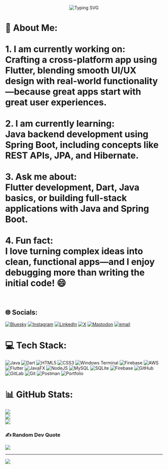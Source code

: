 <p align="center">
  <img src="https://readme-typing-svg.demolab.com?font=Fira+Code&weight=700&size=24&pause=1000&color=00F7FF&center=true&vCenter=true&width=435&lines=Hey+There!+I'm+Yashodip+Thakare;Flutter+%2B+Java+Developer;I+love+clean+UI+and+solid+logic;Always+learning+something+new!+🚀" alt="Typing SVG" />
</p>

# 💫 About Me: <br><br>1. **I am currently working on:**<br>   Crafting a cross-platform app using Flutter, blending smooth UI/UX design with real-world functionality—because great apps start with great user experiences.<br><br>2. **I am currently learning:**<br>   Java backend development using **Spring Boot**, including concepts like REST APIs, JPA, and Hibernate.<br><br>3. **Ask me about:**<br>   Flutter development, Dart, Java basics, or building full-stack applications with Java and Spring Boot.<br><br>4. **Fun fact:**<br>   I love turning complex ideas into clean, functional apps—and I enjoy debugging more than writing the initial code! 😄<br><br>

## 🌐 Socials:  
[![Bluesky](https://img.shields.io/badge/bluesky-0285FF?style=for-the-badge&logo=bluesky&logoColor=%23FFFFFF)](https://bsky.app/profile/ThakareYashodip) 
[![Instagram](https://img.shields.io/badge/Instagram-%23E4405F.svg?logo=Instagram&logoColor=white)](https://instagram.com/yashodipganu) 
[![LinkedIn](https://img.shields.io/badge/LinkedIn-%230077B5.svg?logo=linkedin&logoColor=white)](https://linkedin.com/in/YashodipThakare) 
[![X](https://img.shields.io/badge/X-black.svg?logo=X&logoColor=white)](https://x.com/yashodipganu) 
[![Mastodon](https://img.shields.io/badge/-MASTODON-%232B90D9?logo=mastodon&logoColor=white)](https://mastodon.social/@Yashodip%20Thakare) 
[![email](https://img.shields.io/badge/Email-D14836?logo=gmail&logoColor=white)](mailto:ganuthakare99@gmail.com)  

# 💻 Tech Stack:  
![Java](https://img.shields.io/badge/java-%23ED8B00.svg?style=for-the-badge&logo=openjdk&logoColor=white) 
![Dart](https://img.shields.io/badge/dart-%230175C2.svg?style=for-the-badge&logo=dart&logoColor=white) 
![HTML5](https://img.shields.io/badge/html5-%23E34F26.svg?style=for-the-badge&logo=html5&logoColor=white) 
![CSS3](https://img.shields.io/badge/css3-%231572B6.svg?style=for-the-badge&logo=css3&logoColor=white) 
![Windows Terminal](https://img.shields.io/badge/Windows%20Terminal-%234D4D4D.svg?style=for-the-badge&logo=windows-terminal&logoColor=white) 
![Firebase](https://img.shields.io/badge/firebase-%23039BE5.svg?style=for-the-badge&logo=firebase) 
![AWS](https://img.shields.io/badge/AWS-%23FF9900.svg?style=for-the-badge&logo=amazon-aws&logoColor=white) 
![Flutter](https://img.shields.io/badge/Flutter-%2302569B.svg?style=for-the-badge&logo=Flutter&logoColor=white) 
![JavaFX](https://img.shields.io/badge/javafx-%23FF0000.svg?style=for-the-badge&logo=javafx&logoColor=white) 
![NodeJS](https://img.shields.io/badge/node.js-6DA55F?style=for-the-badge&logo=node.js&logoColor=white) 
![MySQL](https://img.shields.io/badge/mysql-4479A1.svg?style=for-the-badge&logo=mysql&logoColor=white) 
![SQLite](https://img.shields.io/badge/sqlite-%2307405e.svg?style=for-the-badge&logo=sqlite&logoColor=white) 
![Firebase](https://img.shields.io/badge/firebase-a08021?style=for-the-badge&logo=firebase&logoColor=ffcd34) 
![GitHub](https://img.shields.io/badge/github-%23121011.svg?style=for-the-badge&logo=github&logoColor=white) 
![GitLab](https://img.shields.io/badge/gitlab-%23181717.svg?style=for-the-badge&logo=gitlab&logoColor=white) 
![Git](https://img.shields.io/badge/git-%23F05033.svg?style=for-the-badge&logo=git&logoColor=white) 
![Postman](https://img.shields.io/badge/Postman-FF6C37?style=for-the-badge&logo=postman&logoColor=white) 
![Portfolio](https://img.shields.io/badge/Portfolio-%23000000.svg?style=for-the-badge&logo=firefox&logoColor=#FF7139)

# 📊 GitHub Stats:  
![](https://github-readme-stats.vercel.app/api?username=ThakareYashodip&theme=dark&hide_border=false&include_all_commits=false&count_private=false)<br/> 
![](https://nirzak-streak-stats.vercel.app/?user=ThakareYashodip&theme=dark&hide_border=false)<br/> 
![](https://github-readme-stats.vercel.app/api/top-langs/?username=ThakareYashodip&theme=dark&hide_border=false&include_all_commits=false&count_private=false&layout=compact)

### ✍️ Random Dev Quote  
![](https://quotes-github-readme.vercel.app/api?type=horizontal&theme=radical)

---
[![](https://visitcount.itsvg.in/api?id=ThakareYashodip&icon=6&color=7)](https://visitcount.itsvg.in)  

<!-- Proudly created with GPRM ( https://gprm.itsvg.in ) -->
